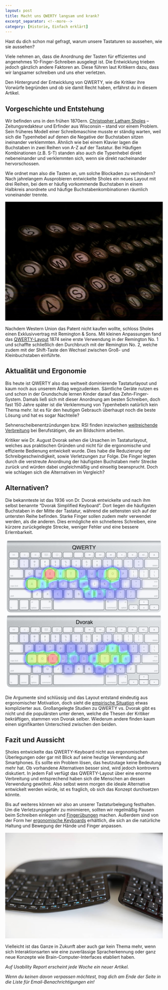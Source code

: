 ```yaml
---
layout: post
title: Macht uns QWERTY langsam und krank?
excerpt_separator: <!--more-->
category: [Historie, Einfach erklärt]
---
```


Hast du dich schon mal gefragt, warum unsere Tastaturen so aussehen, wie sie aussehen?

Viele nehmen an, dass die Anordnung der Tasten für effizientes und angenehmes 10-Finger-Schreiben ausgelegt ist. Die Entwicklung trieben jedoch gänzlich andere Faktoren an. Diese führen laut Kritikern dazu, dass wir langsamer schreiben und uns eher verletzen.

Den Hintergrund der Entwicklung von QWERTY, wie die Kritiker ihre Vorwürfe begründen und ob sie damit Recht haben, erfährst du in diesem Artikel.
<!--more-->

## Vorgeschichte und Entstehung
Wir befinden uns in den frühen 1870ern. [Christopher Latham Sholes](https://www.youtube.com/watch?v=OI1F_c8MPVc) – Zeitungsredakteur und Erfinder aus Wisconsin – stand vor einem Problem. Sein früheres Modell einer Schreibmaschine musste er ständig warten, weil sich die Typenhebel auf denen die Negative der Buchstaben sitzen ineinander verklemmten. Ähnlich wie bei einem Klavier lagen die Buchstaben in zwei Reihen von A-Z auf der Tastatur. Bei Häufigen Kombinationen (z.B. S-T) standen also auch die Typenhebel direkt nebeneinander und verklemmten sich, wenn sie direkt nacheinander hervorschossen.

Wie ordnet man also die Tasten an, um solche Blockaden zu verhindern? Nach jahrelangem Ausprobieren entwickelte Sholes ein neues Layout mit drei Reihen, bei dem er häufig vorkommende Buchstaben in einem Halbkreis anordnete und häufige Buchstabenkombinationen räumlich voneinander trennte.

[![Typewriter von Mike McKay](assets/typewriter.jpg)](https://www.flickr.com/photos/mikeymckay/)

Nachdem Western Union das Patent nicht kaufen wollte, schloss Sholes einen Exklusivvertrag mit Remington &amp; Sons. Mit kleinen Anpassungen fand das [QWERTY-Layout](https://en.wikipedia.org/wiki/QWERTY#History) 1874 seine erste Verwendung in der Remington No. 1 und schaffte schließlich den Durchbruch mit der Remington No. 2, welche zudem mit der Shift-Taste den Wechsel zwischen Groß- und Kleinbuchstaben einführte.

## Aktualität und Ergonomie
Bis heute ist QWERTY also das weltweit dominierende Tastaturlayout und kaum noch aus unserem Alltag wegzudenken. Sämtliche Geräte nutzen es und schon in der Grundschule lernen Kinder darauf das Zehn-Finger-System. Damals ließ sich mit dieser Anordnung am besten Schreiben, doch fast 150 Jahre später ist die Verklemmung von Typenhebeln natürlich kein Thema mehr. Ist es für den heutigen Gebrauch überhaupt noch die beste Lösung und hat es sogar Nachteile?

Sehnenscheibenentzündungen bzw. RSI finden inzwischen [weitreichende Verbreitung](http://www.itk-igmetall.de/arbeit-und-beruf.html?nid=73&amp;q=) bei Berufstätigen, die am Bildschirm arbeiten.

Kritiker wie Dr. August Dvorak sehen die Ursachen im Tastaturlayout, welches aus praktischen Gründen und nicht für die ergonomische und effiziente Bedienung entwickelt wurde. Dies habe die Reduzierung der Schreibgeschwindigkeit, sowie Verletzungen zur Folge. Die Finger legten durch die verstreute Anordnung der häufigsten Buchstaben mehr Strecke zurück und würden dabei ungleichmäßig und einseitig beansprucht. Doch wie schlagen sich die Alternativen im Vergleich?

## Alternativen?
Die bekannteste ist das 1936 von Dr. Dvorak entwickelte und nach ihm selbst benannte “Dvorak Simplified Keyboard”. Dort liegen die häufigsten Buchstaben in der Mitte der Tastatur, während die seltensten sich auf der untersten Reihe befinden. Starke Finger sollen zudem mehr verwendet werden, als die anderen. Dies ermögliche ein schnelleres Schreiben, eine kürzere zurückgelegte Strecke, weniger Fehler und eine bessere Erlernbarkeit.

[![QWERTY vs Dvorak von aimee rivers](assets/qwerty-dvorak.png)](https://www.flickr.com/photos/sermoa/)

Die Argumente sind schlüssig und das Layout entstand eindeutig aus ergonomischer Motivation, doch sieht die [empirische Situation](https://en.wikipedia.org/wiki/Dvorak_Simplified_Keyboard#Controversies_and_criticism) etwas komplizierter aus. Großangelegte Studien zu QWERTY vs. Dvorak gibt es nicht und die populärsten unter denen, welche die Thesen der Kritiker bekräftigen, stammen von Dvorak selber. Wiederum andere finden kaum einen signifikanten Unterschied zwischen den beiden.

## Fazit und Aussicht
Sholes entwickelte das QWERTY-Keyboard nicht aus ergonomischen Überlegungen oder gar mit Blick auf seine heutige Verwendung auf Smartphones. Es sollte ein Problem lösen, das heutzutage keine Bedeutung mehr hat. Ob vorhandene Alternativen besser sind, wird jedoch kontrovers diskutiert. In jedem Fall verfügt das QWERTY-Layout über eine enorme Verbreitung und entsprechend haben sich die Menschen an dessen Verwendung gewöhnt. Also selbst wenn morgen die ideale Alternative entwickelt werden würde, ist es fraglich, ob sich das Konzept durchsetzen könnte.

Bis auf weiteres können wir also an unserer Tastaturbelegung festhalten. Um die Verletzungsgefahr zu minimieren, sollten wir regelmäßig Pausen beim Schreiben einlegen und [Fingerübungen](http://www.repetitive-strain-injury.de/dehnuebungen.php) machen. Außerdem sind von der Form her [ergonomische Keyboards](https://www.amazon.de/s/ref=nb_sb_noss_2?__mk_de_DE=%C3%85M%C3%85%C5%BD%C3%95%C3%91&amp;url=search-alias%3Daps&amp;field-keywords=ergonomisches+keyboard) erhältlich, die sich an die natürliche Haltung und Bewegung der Hände und Finger anpassen.

[![Microsoft Sculpt von Mack Male](assets/ms-sculpt.jpg)](https://www.flickr.com/photos/mastermaq/)

Vielleicht ist das Ganze in Zukunft aber auch gar kein Thema mehr, wenn sich Interaktionsarten wie eine zuverlässige Spracherkennung oder ganz neue Konzepte wie Brain-Computer-Interfaces etabliert haben.

_Auf Usability Report erscheint jede Woche ein neuer Artikel._

_Wenn du keinen davon verpassen möchtest, trag dich am Ende der Seite in die Liste für Email-Benachrichtigungen ein!_
